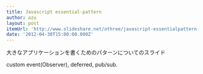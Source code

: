 ```yaml
---
title: Javascript essential-pattern
author: azu
layout: post
itemUrl: 'http://www.slideshare.net/othree/javascript-essentialpattern'
date: '2012-04-30T15:00:00.000Z'
---
```

大きなアプリケーションを書くためのパターンについてのスライド

custom event(Observer), deferred, pub/sub.
